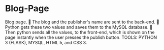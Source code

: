 # Blog-Page
Blog page.
 The blog and the publisher's name are sent to the back-end.
 Python gets these two values and saves them to the MySQL database.
 Then python sends all the values, to the front-end, which is shown on 
the page instantly when the user presses the publish button.
TOOLS: PYTHON 3 (FLASK), MYSQL, HTML 5, and CSS 3.
